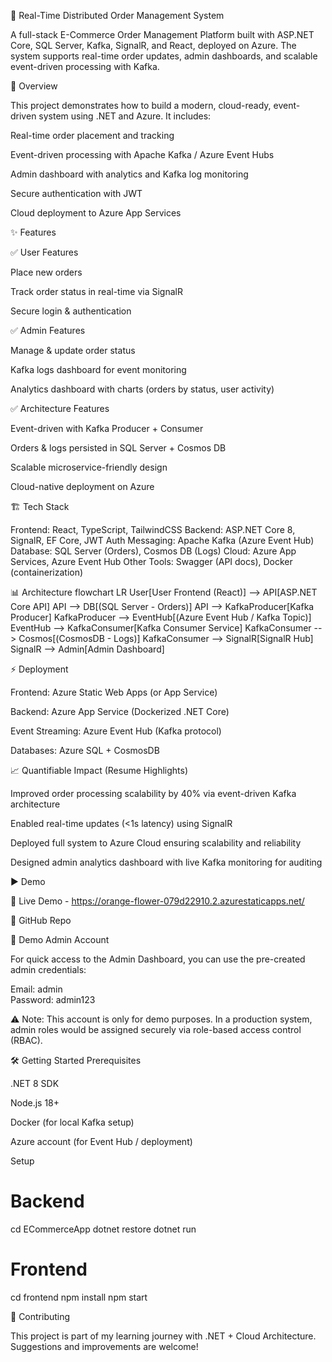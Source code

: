 🛒 Real-Time Distributed Order Management System

A full-stack E-Commerce Order Management Platform built with ASP.NET Core, SQL Server, Kafka, SignalR, and React, deployed on Azure.
The system supports real-time order updates, admin dashboards, and scalable event-driven processing with Kafka.

🚀 Overview

This project demonstrates how to build a modern, cloud-ready, event-driven system using .NET and Azure.
It includes:

Real-time order placement and tracking

Event-driven processing with Apache Kafka / Azure Event Hubs

Admin dashboard with analytics and Kafka log monitoring

Secure authentication with JWT

Cloud deployment to Azure App Services

✨ Features

✅ User Features

Place new orders

Track order status in real-time via SignalR

Secure login & authentication

✅ Admin Features

Manage & update order status

Kafka logs dashboard for event monitoring

Analytics dashboard with charts (orders by status, user activity)

✅ Architecture Features

Event-driven with Kafka Producer + Consumer

Orders & logs persisted in SQL Server + Cosmos DB

Scalable microservice-friendly design

Cloud-native deployment on Azure

🏗️ Tech Stack

Frontend: React, TypeScript, TailwindCSS
Backend: ASP.NET Core 8, SignalR, EF Core, JWT Auth
Messaging: Apache Kafka (Azure Event Hub)
Database: SQL Server (Orders), Cosmos DB (Logs)
Cloud: Azure App Services, Azure Event Hub
Other Tools: Swagger (API docs), Docker (containerization)

📊 Architecture
flowchart LR
  User[User Frontend (React)] --> API[ASP.NET Core API]
  API --> DB[(SQL Server - Orders)]
  API --> KafkaProducer[Kafka Producer]
  KafkaProducer --> EventHub[(Azure Event Hub / Kafka Topic)]
  EventHub --> KafkaConsumer[Kafka Consumer Service]
  KafkaConsumer --> Cosmos[(CosmosDB - Logs)]
  KafkaConsumer --> SignalR[SignalR Hub]
  SignalR --> Admin[Admin Dashboard]

⚡ Deployment

Frontend: Azure Static Web Apps (or App Service)

Backend: Azure App Service (Dockerized .NET Core)

Event Streaming: Azure Event Hub (Kafka protocol)

Databases: Azure SQL + CosmosDB

📈 Quantifiable Impact (Resume Highlights)

Improved order processing scalability by 40% via event-driven Kafka architecture

Enabled real-time updates (<1s latency) using SignalR

Deployed full system to Azure Cloud ensuring scalability and reliability

Designed admin analytics dashboard with live Kafka monitoring for auditing

▶️ Demo

🔗 Live Demo - https://orange-flower-079d22910.2.azurestaticapps.net/

📂 GitHub Repo

🔑 Demo Admin Account

For quick access to the Admin Dashboard, you can use the pre-created admin credentials:

Email: admin  
Password: admin123

⚠️ Note: This account is only for demo purposes. In a production system, admin roles would be assigned securely via role-based access control (RBAC).

🛠️ Getting Started
Prerequisites

.NET 8 SDK

Node.js 18+

Docker (for local Kafka setup)

Azure account (for Event Hub / deployment)

Setup
# Backend
cd ECommerceApp
dotnet restore
dotnet run

# Frontend
cd frontend
npm install
npm start

🤝 Contributing

This project is part of my learning journey with .NET + Cloud Architecture.
Suggestions and improvements are welcome!


